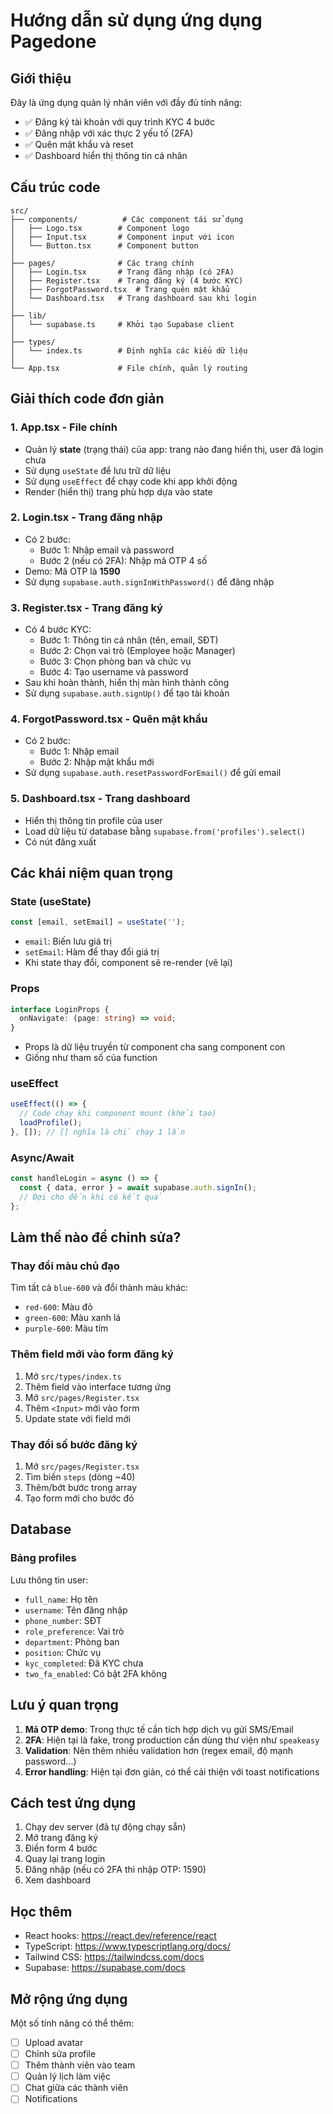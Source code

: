 # Hướng dẫn sử dụng ứng dụng Pagedone

## Giới thiệu

Đây là ứng dụng quản lý nhân viên với đầy đủ tính năng:
- ✅ Đăng ký tài khoản với quy trình KYC 4 bước
- ✅ Đăng nhập với xác thực 2 yếu tố (2FA)
- ✅ Quên mật khẩu và reset
- ✅ Dashboard hiển thị thông tin cá nhân

## Cấu trúc code

```
src/
├── components/          # Các component tái sử dụng
│   ├── Logo.tsx        # Component logo
│   ├── Input.tsx       # Component input với icon
│   └── Button.tsx      # Component button
│
├── pages/              # Các trang chính
│   ├── Login.tsx       # Trang đăng nhập (có 2FA)
│   ├── Register.tsx    # Trang đăng ký (4 bước KYC)
│   ├── ForgotPassword.tsx  # Trang quên mật khẩu
│   └── Dashboard.tsx   # Trang dashboard sau khi login
│
├── lib/
│   └── supabase.ts     # Khởi tạo Supabase client
│
├── types/
│   └── index.ts        # Định nghĩa các kiểu dữ liệu
│
└── App.tsx             # File chính, quản lý routing
```

## Giải thích code đơn giản

### 1. App.tsx - File chính
- Quản lý **state** (trạng thái) của app: trang nào đang hiển thị, user đã login chưa
- Sử dụng `useState` để lưu trữ dữ liệu
- Sử dụng `useEffect` để chạy code khi app khởi động
- Render (hiển thị) trang phù hợp dựa vào state

### 2. Login.tsx - Trang đăng nhập
- Có 2 bước:
  - Bước 1: Nhập email và password
  - Bước 2 (nếu có 2FA): Nhập mã OTP 4 số
- Demo: Mã OTP là **1590**
- Sử dụng `supabase.auth.signInWithPassword()` để đăng nhập

### 3. Register.tsx - Trang đăng ký
- Có 4 bước KYC:
  - Bước 1: Thông tin cá nhân (tên, email, SĐT)
  - Bước 2: Chọn vai trò (Employee hoặc Manager)
  - Bước 3: Chọn phòng ban và chức vụ
  - Bước 4: Tạo username và password
- Sau khi hoàn thành, hiển thị màn hình thành công
- Sử dụng `supabase.auth.signUp()` để tạo tài khoản

### 4. ForgotPassword.tsx - Quên mật khẩu
- Có 2 bước:
  - Bước 1: Nhập email
  - Bước 2: Nhập mật khẩu mới
- Sử dụng `supabase.auth.resetPasswordForEmail()` để gửi email

### 5. Dashboard.tsx - Trang dashboard
- Hiển thị thông tin profile của user
- Load dữ liệu từ database bằng `supabase.from('profiles').select()`
- Có nút đăng xuất

## Các khái niệm quan trọng

### State (useState)
```typescript
const [email, setEmail] = useState('');
```
- `email`: Biến lưu giá trị
- `setEmail`: Hàm để thay đổi giá trị
- Khi state thay đổi, component sẽ re-render (vẽ lại)

### Props
```typescript
interface LoginProps {
  onNavigate: (page: string) => void;
}
```
- Props là dữ liệu truyền từ component cha sang component con
- Giống như tham số của function

### useEffect
```typescript
useEffect(() => {
  // Code chạy khi component mount (khởi tạo)
  loadProfile();
}, []); // [] nghĩa là chỉ chạy 1 lần
```

### Async/Await
```typescript
const handleLogin = async () => {
  const { data, error } = await supabase.auth.signIn();
  // Đợi cho đến khi có kết quả
};
```

## Làm thế nào để chỉnh sửa?

### Thay đổi màu chủ đạo
Tìm tất cả `blue-600` và đổi thành màu khác:
- `red-600`: Màu đỏ
- `green-600`: Màu xanh lá
- `purple-600`: Màu tím

### Thêm field mới vào form đăng ký
1. Mở `src/types/index.ts`
2. Thêm field vào interface tương ứng
3. Mở `src/pages/Register.tsx`
4. Thêm `<Input>` mới vào form
5. Update state với field mới

### Thay đổi số bước đăng ký
1. Mở `src/pages/Register.tsx`
2. Tìm biến `steps` (dòng ~40)
3. Thêm/bớt bước trong array
4. Tạo form mới cho bước đó

## Database

### Bảng profiles
Lưu thông tin user:
- `full_name`: Họ tên
- `username`: Tên đăng nhập
- `phone_number`: SĐT
- `role_preference`: Vai trò
- `department`: Phòng ban
- `position`: Chức vụ
- `kyc_completed`: Đã KYC chưa
- `two_fa_enabled`: Có bật 2FA không

## Lưu ý quan trọng

1. **Mã OTP demo**: Trong thực tế cần tích hợp dịch vụ gửi SMS/Email
2. **2FA**: Hiện tại là fake, trong production cần dùng thư viện như `speakeasy`
3. **Validation**: Nên thêm nhiều validation hơn (regex email, độ mạnh password...)
4. **Error handling**: Hiện tại đơn giản, có thể cải thiện với toast notifications

## Cách test ứng dụng

1. Chạy dev server (đã tự động chạy sẵn)
2. Mở trang đăng ký
3. Điền form 4 bước
4. Quay lại trang login
5. Đăng nhập (nếu có 2FA thì nhập OTP: 1590)
6. Xem dashboard

## Học thêm

- React hooks: https://react.dev/reference/react
- TypeScript: https://www.typescriptlang.org/docs/
- Tailwind CSS: https://tailwindcss.com/docs
- Supabase: https://supabase.com/docs

## Mở rộng ứng dụng

Một số tính năng có thể thêm:
- [ ] Upload avatar
- [ ] Chỉnh sửa profile
- [ ] Thêm thành viên vào team
- [ ] Quản lý lịch làm việc
- [ ] Chat giữa các thành viên
- [ ] Notifications

